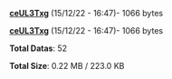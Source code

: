 [**ceUL3Txg**](/data/ceUL3Txg.txt) (15/12/22 - 16:47)- 1066 bytes

[**ceUL3Txg**](/data/ceUL3Txg.txt) (15/12/22 - 16:47)- 1066 bytes

**Total Datas**: 52

**Total Size**: 0.22 MB / 223.0 KB